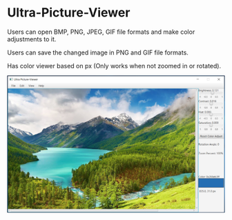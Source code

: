 # Ultra-Picture-Viewer

Users can open BMP, PNG, JPEG, GIF file formats and make color adjustments to it.

Users can save the changed image in PNG and GIF file formats.

Has color viewer based on px (Only works when not zoomed in or rotated).

<img src="https://github.com/Vision-Paudel/Ultra-Picture-Viewer/blob/main/Ultra%20Picture-Viewer%20ver.1.5.png" alt="Image could not be displayed">
